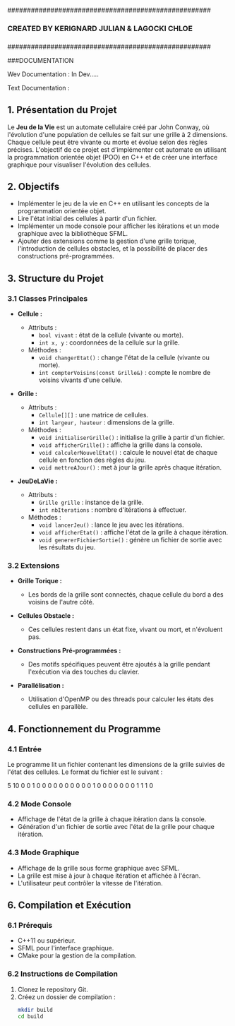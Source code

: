 ####################################################
###                                              ###
###  CREATED BY KERIGNARD JULIAN & LAGOCKI CHLOE ###
###                                              ###
####################################################


###DOCUMENTATION

Wev Documentation : In Dev.....

Text Documentation :

## 1. **Présentation du Projet**
Le **Jeu de la Vie** est un automate cellulaire créé par John Conway, où l'évolution d'une population de cellules se fait sur une grille à 2 dimensions. Chaque cellule peut être vivante ou morte et évolue selon des règles précises. L'objectif de ce projet est d'implémenter cet automate en utilisant la programmation orientée objet (POO) en C++ et de créer une interface graphique pour visualiser l'évolution des cellules.

## 2. **Objectifs**
- Implémenter le jeu de la vie en C++ en utilisant les concepts de la programmation orientée objet.
- Lire l'état initial des cellules à partir d'un fichier.
- Implémenter un mode console pour afficher les itérations et un mode graphique avec la bibliothèque SFML.
- Ajouter des extensions comme la gestion d'une grille torique, l'introduction de cellules obstacles, et la possibilité de placer des constructions pré-programmées.

## 3. **Structure du Projet**

### 3.1 **Classes Principales**
- **Cellule :**
    - Attributs :
        - `bool vivant` : état de la cellule (vivante ou morte).
        - `int x, y` : coordonnées de la cellule sur la grille.
    - Méthodes :
        - `void changerEtat()` : change l'état de la cellule (vivante ou morte).
        - `int compterVoisins(const Grille&)` : compte le nombre de voisins vivants d'une cellule.

- **Grille :**
    - Attributs :
        - `Cellule[][]` : une matrice de cellules.
        - `int largeur, hauteur` : dimensions de la grille.
    - Méthodes :
        - `void initialiserGrille()` : initialise la grille à partir d'un fichier.
        - `void afficherGrille()` : affiche la grille dans la console.
        - `void calculerNouvelEtat()` : calcule le nouvel état de chaque cellule en fonction des règles du jeu.
        - `void mettreAJour()` : met à jour la grille après chaque itération.

- **JeuDeLaVie :**
    - Attributs :
        - `Grille grille` : instance de la grille.
        - `int nbIterations` : nombre d'itérations à effectuer.
    - Méthodes :
        - `void lancerJeu()` : lance le jeu avec les itérations.
        - `void afficherEtat()` : affiche l'état de la grille à chaque itération.
        - `void genererFichierSortie()` : génère un fichier de sortie avec les résultats du jeu.

### 3.2 **Extensions**
- **Grille Torique :**
    - Les bords de la grille sont connectés, chaque cellule du bord a des voisins de l'autre côté.

- **Cellules Obstacle :**
    - Ces cellules restent dans un état fixe, vivant ou mort, et n'évoluent pas.

- **Constructions Pré-programmées :**
    - Des motifs spécifiques peuvent être ajoutés à la grille pendant l'exécution via des touches du clavier.

- **Parallélisation :**
    - Utilisation d'OpenMP ou des threads pour calculer les états des cellules en parallèle.

## 4. **Fonctionnement du Programme**

### 4.1 **Entrée**
Le programme lit un fichier contenant les dimensions de la grille suivies de l'état des cellules. Le format du fichier est le suivant :

5 10 
0 0 1 0 0
0 0 0 0 0 
0 0 0 1 0
0 0 0 0 0
0 1 1 1 0


### 4.2 **Mode Console**
- Affichage de l'état de la grille à chaque itération dans la console.
- Génération d'un fichier de sortie avec l'état de la grille pour chaque itération.

### 4.3 **Mode Graphique**
- Affichage de la grille sous forme graphique avec SFML.
- La grille est mise à jour à chaque itération et affichée à l'écran.
- L'utilisateur peut contrôler la vitesse de l'itération.

## 6. **Compilation et Exécution**

### 6.1 **Prérequis**
- C++11 ou supérieur.
- SFML pour l'interface graphique.
- CMake pour la gestion de la compilation.

### 6.2 **Instructions de Compilation**
1. Clonez le repository Git.
2. Créez un dossier de compilation :
   ```bash
   mkdir build
   cd build
   
